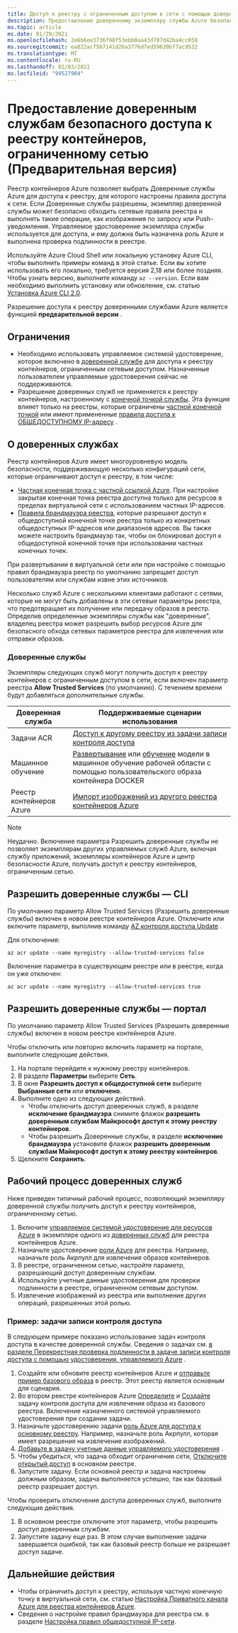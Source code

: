 ```yaml
---
title: Доступ к реестру с ограниченным доступом в сети с помощью доверенной службы Azure
description: Предоставление доверенному экземпляру службы Azure безопасного доступа к реестру контейнеров, ограниченному сетью, для извлечения или отправки образов
ms.topic: article
ms.date: 01/29/2021
ms.openlocfilehash: 2e6b6ee3736f98f53ebb0aa43d707d42ba4cc058
ms.sourcegitcommit: ea822acf5b7141d26a3776d7ed59630bf7ac9532
ms.translationtype: MT
ms.contentlocale: ru-RU
ms.lasthandoff: 02/03/2021
ms.locfileid: "99527904"
---
```

# <a name="allow-trusted-services-to-securely-access-a-network-restricted-container-registry-preview"></a>Предоставление доверенным службам безопасного доступа к реестру контейнеров, ограниченному сетью (Предварительная версия)

Реестр контейнеров Azure позволяет выбрать Доверенные службы Azure для доступа к реестру, для которого настроены правила доступа к сети. Если Доверенные службы разрешены, экземпляр доверенной службы может безопасно обходить сетевые правила реестра и выполнять такие операции, как изображения по запросу или Push-уведомления. Управляемое удостоверение экземпляра службы используется для доступа, и ему должна быть назначена роль Azure и выполнена проверка подлинности в реестре.

Используйте Azure Cloud Shell или локальную установку Azure CLI, чтобы выполнить примеры команд в этой статье. Если вы хотите использовать его локально, требуется версия 2,18 или более поздняя. Чтобы узнать версию, выполните команду `az --version`. Если вам необходимо выполнить установку или обновление, см. статью [Установка Azure CLI 2.0](/cli/azure/install-azure-cli).

Разрешение доступа к реестру доверенными службами Azure является функцией **предварительной версии** .

## <a name="limitations"></a>Ограничения

* Необходимо использовать управляемое системой удостоверение, которое включено в [доверенной службе](#trusted-services) для доступа к реестру контейнеров, ограниченным сетевым доступом. Назначенные пользователем управляемые удостоверения сейчас не поддерживаются.
* Разрешение доверенных служб не применяется к реестру контейнеров, настроенному с [конечной точкой службы](container-registry-vnet.md). Эта функция влияет только на реестры, которые ограничены [частной конечной точкой](container-registry-private-link.md) или имеют примененные [правила доступа к ОБЩЕДОСТУПНОМУ IP-адресу](container-registry-access-selected-networks.md) . 

## <a name="about-trusted-services"></a>О доверенных службах

Реестр контейнеров Azure имеет многоуровневую модель безопасности, поддерживающую несколько конфигураций сети, которые ограничивают доступ к реестру, в том числе:

* [Частная конечная точка с частной ссылкой Azure](container-registry-private-link.md). При настройке закрытая конечная точка реестра доступна только для ресурсов в пределах виртуальной сети с использованием частных IP-адресов.  
* [Правила брандмауэра реестра](container-registry-access-selected-networks.md), которые разрешают доступ к общедоступной конечной точке реестра только из конкретных общедоступных IP-адресов или диапазонов адресов. Вы также можете настроить брандмауэр так, чтобы он блокировал доступ к общедоступной конечной точке при использовании частных конечных точек.

При развертывании в виртуальной сети или при настройке с помощью правил брандмауэра реестр по умолчанию запрещает доступ пользователям или службам извне этих источников. 

Несколько служб Azure с несколькими клиентами работают с сетями, которые не могут быть добавлены в эти сетевые параметры реестра, что предотвращает их получение или передачу образов в реестр. Определив определенные экземпляры службы как "доверенные", владелец реестра может разрешить выбор ресурсов Azure для безопасного обхода сетевых параметров реестра для извлечения или отправки образов. 

### <a name="trusted-services"></a>Доверенные службы

Экземпляры следующих служб могут получить доступ к реестру контейнеров с ограниченным доступом в сети, если включен параметр реестра **Allow Trusted Services** (по умолчанию). С течением времени будут добавляться дополнительные службы.

|Доверенная служба  |Поддерживаемые сценарии использования  |
|---------|---------|
|Задачи ACR     | [Доступ к другому реестру из задачи записи контроля доступа](container-registry-tasks-cross-registry-authentication.md)       |
|Машинное обучение | [Развертывание](../machine-learning/how-to-deploy-custom-docker-image.md) или [обучение](../machine-learning/how-to-train-with-custom-image.md) модели в машинное обучение рабочей области с помощью пользовательского образа контейнера DOCKER |
|Реестр контейнеров Azure | [Импорт изображений из другого реестра контейнеров Azure](container-registry-import-images.md#import-from-an-azure-container-registry-in-the-same-ad-tenant) | 

> [!NOTE]
> Неудачно. Включение параметра Разрешить доверенные службы не позволяет экземплярам других управляемых служб Azure, включая службу приложений, экземпляры контейнеров Azure и центр безопасности Azure, получать доступ к реестру контейнеров, ограниченным сетью.

## <a name="allow-trusted-services---cli"></a>Разрешить доверенные службы — CLI

По умолчанию параметр Allow Trusted Services (Разрешить доверенные службы) включен в новом реестре контейнеров Azure. Отключите или включите параметр, выполнив команду [AZ контроля доступа Update](/cli/azure/acr#az-acr-update) .

Для отключения:

```azurecli
az acr update --name myregistry --allow-trusted-services false
```

Включение параметра в существующем реестре или в реестре, когда он уже отключен:

```azurecli
az acr update --name myregistry --allow-trusted-services true
```

## <a name="allow-trusted-services---portal"></a>Разрешить доверенные службы — портал

По умолчанию параметр Allow Trusted Services (Разрешить доверенные службы) включен в новом реестре контейнеров Azure. 

Чтобы отключить или повторно включить параметр на портале, выполните следующие действия.

1. На портале перейдите к нужному реестру контейнеров.
1. В разделе **Параметры** выберите **Сеть**. 
1. В окне **Разрешить доступ к общедоступной сети** выберите **Выбранные сети** или **отключено**.
1. Выполните одно из следующих действий.
    * Чтобы отключить доступ доверенных служб, в разделе **исключение брандмауэра** снимите флажок **разрешить доверенным службам Майкрософт доступ к этому реестру контейнеров**. 
    * Чтобы разрешить Доверенные службы, в разделе **исключение брандмауэра** установите флажок **разрешить доверенным службам Майкрософт доступ к этому реестру контейнеров**.
1. Щелкните **Сохранить**.

## <a name="trusted-services-workflow"></a>Рабочий процесс доверенных служб

Ниже приведен типичный рабочий процесс, позволяющий экземпляру доверенной службы получить доступ к реестру контейнеров, ограниченному сетью.

1. Включите [управляемое системой удостоверение для ресурсов Azure](../active-directory/managed-identities-azure-resources/overview.md) в экземпляре одного из [доверенных служб](#trusted-services) для реестра контейнеров Azure.
1. Назначьте удостоверение [роли Azure](container-registry-roles.md) для реестра. Например, назначьте роль Акрпулл для извлечения образов контейнеров.
1. В реестре, ограниченном сетью, настройте параметр, разрешающий доступ доверенным службам.
1. Используйте учетные данные удостоверения для проверки подлинности в реестре, ограниченном сетевым доступом. 
1. Извлечение изображений из реестра или выполнение других операций, разрешенных этой ролью.

### <a name="example-acr-tasks"></a>Пример: задачи записи контроля доступа

В следующем примере показано использование задач контроля доступа в качестве доверенной службы. Сведения о задачах см. [в разделе Перекрестная проверка подлинности в задаче записи контроля доступа с помощью удостоверения, управляемого Azure](container-registry-tasks-cross-registry-authentication.md) .

1. Создайте или обновите реестр контейнеров Azure и [отправьте пример базового образа](container-registry-tasks-cross-registry-authentication.md#prepare-base-registry) в реестр. Этот реестр является *основным* для сценария.
1. Во втором реестре контейнеров Azure [Определите](container-registry-tasks-cross-registry-authentication.md#define-task-steps-in-yaml-file) и [Создайте](container-registry-tasks-cross-registry-authentication.md#option-2-create-task-with-system-assigned-identity) задачу контроля доступа для извлечения образа из базового реестра. Включение назначенного системой управляемого удостоверения при создании задачи.
1. Назначьте удостоверению задачи [роль Azure для доступа к основному реестру](container-registry-tasks-authentication-managed-identity.md#3-grant-the-identity-permissions-to-access-other-azure-resources). Например, назначьте роль Акрпулл, которая имеет разрешения на извлечение изображений.
1. [Добавьте в задачу учетные данные управляемого удостоверения](container-registry-tasks-authentication-managed-identity.md#4-optional-add-credentials-to-the-task) .
1. Чтобы убедиться, что задача обходит ограничения сети, [Отключите открытый доступ](container-registry-access-selected-networks.md#disable-public-network-access) в основном реестре.
1. Запустите задачу. Если основной реестр и задача настроены должным образом, задача выполняется успешно, так как базовый реестр разрешает доступ.

Чтобы проверить отключение доступа доверенных служб, выполните следующие действия.

1. В основном реестре отключите этот параметр, чтобы разрешить доступ доверенным службам.
1. Запустите задачу еще раз. В этом случае выполнение задачи завершается ошибкой, так как базовый реестр больше не разрешает доступ задаче.

## <a name="next-steps"></a>Дальнейшие действия

* Чтобы ограничить доступ к реестру, используя частную конечную точку в виртуальной сети, см. статью [Настройка Приватного канала Azure для реестра контейнеров Azure](container-registry-private-link.md).
* Сведения о настройке правил брандмауэра для реестра см. в разделе [Настройка правил общедоступной IP-сети](container-registry-access-selected-networks.md).
